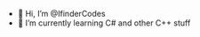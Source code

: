 - 👋 Hi, I’m @IfinderCodes
- 🌱 I’m currently learning C# and other C++ stuff
<!---
IfinderCodes/IfinderCodes is a ✨ special ✨ repository because its `README.md` (this file) appears on your GitHub profile.
You can click the Preview link to take a look at your changes.
--->
